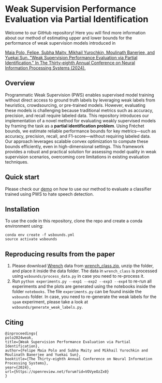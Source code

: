 # Weak Supervision Performance Evaluation via Partial Identification

Welcome to our GitHub repository! Here you will find more information about our method of estimating upper and lower bounds for the performance of weak supervision models introduced in

[Maia Polo, Felipe, Subha Maity, Mikhail Yurochkin, Moulinath Banerjee, and Yuekai Sun. "Weak Supervision Performance Evaluation via Partial Identification." In The Thirty-eighth Annual Conference on Neural Information Processing Systems (2024).](https://openreview.net/forum?id=VOVyeOzZx0)

## Overview

Programmatic Weak Supervision (PWS) enables supervised model training without direct access to ground truth labels by leveraging weak labels from heuristics, crowdsourcing, or pre-trained models. However, evaluating these models is challenging because traditional metrics such as accuracy, precision, and recall require labeled data. This repository introduces our implementation of a novel method for evaluating weakly supervised models by framing the task as a **partial identification problem**. Using Fréchet bounds, we estimate reliable performance bounds for key metrics—such as accuracy, precision, recall, and F1-score—without requiring labeled data. Our approach leverages scalable convex optimization to compute these bounds efficiently, even in high-dimensional settings. This framework provides a robust and practical solution for assessing model quality in weak supervision scenarios, overcoming core limitations in existing evaluation techniques.

##  Quick start

Please check our [demo](https://github.com/felipemaiapolo/wsbounds/blob/main/notebooks/demo.ipynb) on how to use our method to evaluate a classifier trained using PWS to hate speech detection.

## Installation

To use the code in this repository, clone the repo and create a conda environment using:

```
conda env create -f wsbounds.yml
source activate wsbounds
```

## Reproducing results from the paper

1. Please download [Wrench](https://github.com/JieyuZ2/wrench) data from [wrench_class.zip](https://drive.google.com/file/d/1m0vdbFiLmdL-IlTL6r0ewhAmub2s1Cuo/view?usp=sharing), unzip the folder, and place it inside the data folder. The data in `wrench_class` is processed using `wsbounds/process_data.py` in case you need to re-process it.
2. Run `python experiments.py --exp1 --exp2 --exp3 --exp4` to re-run all experiments and the plots are generated using the notebooks inside the folder `notebooks`. The file `experiments.py` can be found inside the `wsbounds` folder. In case, you need to re-generate the weak labels for the `spam` experiment, please take a look at `wsbounds/generate_weak_labels.py`.


## Citing

```
@inproceedings{
polo2024weak,
title={Weak Supervision Performance Evaluation via Partial Identification},
author={Felipe Maia Polo and Subha Maity and Mikhail Yurochkin and Moulinath Banerjee and Yuekai Sun},
booktitle={The Thirty-eighth Annual Conference on Neural Information Processing Systems},
year={2024},
url={https://openreview.net/forum?id=VOVyeOzZx0}
}
```